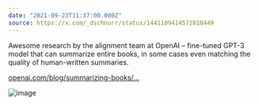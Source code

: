 ```yaml
---
date: "2021-09-23T11:37:00.000Z"
source: https://x.com/_dschnurr/status/1441109414572818449
---
```


Awesome research by the alignment team at OpenAI – fine-tuned GPT-3 model that can summarize entire books, in some cases even matching the quality of human-written summaries.

[openai.com/blog/summarizing-books/…](https://openai.com/blog/summarizing-books/…)

![image](/static/2021-09-23-11-37-1441109414572818449-0.jpg)
